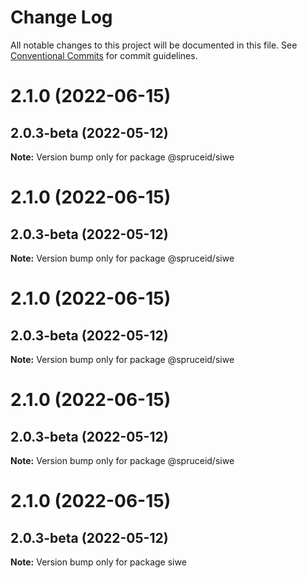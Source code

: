 # Change Log

All notable changes to this project will be documented in this file.
See [Conventional Commits](https://conventionalcommits.org) for commit guidelines.

# 2.1.0 (2022-06-15)



## 2.0.3-beta (2022-05-12)

**Note:** Version bump only for package @spruceid/siwe





# 2.1.0 (2022-06-15)



## 2.0.3-beta (2022-05-12)

**Note:** Version bump only for package @spruceid/siwe





# 2.1.0 (2022-06-15)



## 2.0.3-beta (2022-05-12)

**Note:** Version bump only for package @spruceid/siwe





# 2.1.0 (2022-06-15)



## 2.0.3-beta (2022-05-12)

**Note:** Version bump only for package @spruceid/siwe





# 2.1.0 (2022-06-15)



## 2.0.3-beta (2022-05-12)

**Note:** Version bump only for package siwe
